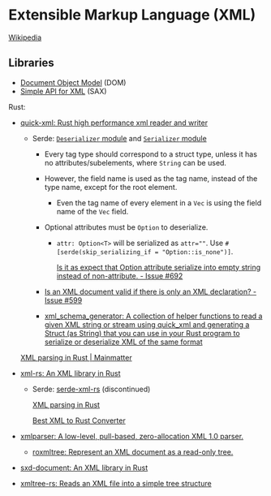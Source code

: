 # Extensible Markup Language (XML)
[Wikipedia](https://en.wikipedia.org/wiki/XML)

## Libraries
- [Document Object Model](https://en.wikipedia.org/wiki/Document_Object_Model) (DOM)
- [Simple API for XML](https://en.wikipedia.org/wiki/Simple_API_for_XML) (SAX)

Rust:
- [quick-xml: Rust high performance xml reader and writer](https://github.com/tafia/quick-xml)
  - Serde: [`Deserializer` module](https://docs.rs/quick-xml/latest/quick_xml/de/) and [`Serializer` module](https://docs.rs/quick-xml/latest/quick_xml/se/index.html)
    - Every tag type should correspond to a struct type, unless it has no attributes/subelements, where `String` can be used.
    - However, the field name is used as the tag name, instead of the type name, except for the root element.
      - Even the tag name of every element in a `Vec` is using the field name of the `Vec` field.
    - Optional attributes must be `Option` to deserialize.
      - `attr: Option<T>` will be serialized as `attr=""`. Use `#[serde(skip_serializing_if = "Option::is_none")]`.

        [Is it as expect that Option attribute serialize into empty string instead of non-attribute. - Issue #692](https://github.com/tafia/quick-xml/issues/692)
    - [Is an XML document valid if there is only an XML declaration? - Issue #599](https://github.com/tafia/quick-xml/issues/599)

    - [xml\_schema\_generator: A collection of helper functions to read a given XML string or stream using quick\_xml and generating a Struct (as String) that you can use in your Rust program to serialize or deserialize XML of the same format](https://github.com/Thomblin/xml_schema_generator)

  [XML parsing in Rust | Mainmatter](https://mainmatter.com/blog/2020/12/31/xml-and-rust/)

- [xml-rs: An XML library in Rust](https://github.com/kornelski/xml-rs)
  - Serde: [serde-xml-rs](https://github.com/Metaswitch/serde-xml-rs) (discontinued)

    [XML parsing in Rust](https://apiraino.github.io/xml-parsing/)

    [Best XML to Rust Converter](https://jsonformatter.org/xml-to-rust)

- [xmlparser: A low-level, pull-based, zero-allocation XML 1.0 parser.](https://github.com/RazrFalcon/xmlparser)
  - [roxmltree: Represent an XML document as a read-only tree.](https://github.com/RazrFalcon/roxmltree)

- [sxd-document: An XML library in Rust](https://github.com/shepmaster/sxd-document)

- [xmltree-rs: Reads an XML file into a simple tree structure](https://github.com/eminence/xmltree-rs)
